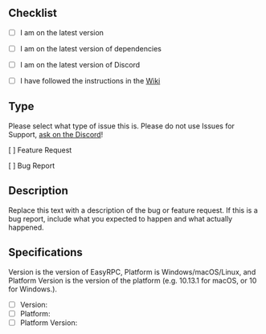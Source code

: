 ## Checklist
- [ ] I am on the latest version

- [ ] I am on the latest version of dependencies

- [ ] I am on the latest version of Discord

- [ ] I have followed the instructions in the [Wiki](https://github.com/justdotJS/SimplePresence/wiki)

## Type
Please select what type of issue this is. Please do not use Issues for Support, [ask on the Discord](https://discord.gg/MpnbrX7)!

[ ] Feature Request

[ ] Bug Report

## Description
Replace this text with a description of the bug or feature request. If this is a bug report, include what you expected to happen and what actually happened.

## Specifications
Version is the version of EasyRPC, Platform is Windows/macOS/Linux, and Platform Version is the version of the platform (e.g. 10.13.1 for macOS, or 10 for Windows.).
  - [ ] Version: 
  - [ ] Platform: 
  - [ ] Platform Version: 
